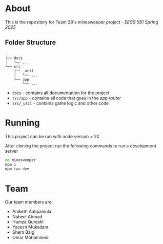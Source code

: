 # About

This is the repository for Team 28's minesweeper project - *EECS 581 Spring 2025*

##  Folder Structure

```
.
├── docs
│   └── ...
└── src
    ├── _util
    │   └── ...
    └── app
        └── ...
```

- `docs` - contains all documentation for the project
- `src/app` - contains all code that goes in the *app router*
- `src/_util` - contains game logic and other code

# Running

This project can be run with node version > 20

After cloning the project run the following commands to run a development server

```bash
cd minesweeper
npm i
npm run dev

```

# Team

Our team members are:
- Aniketh Aatipamula
- Nabeel Ahmad
- Humza Qureshi
- Yaeesh Mukadam
- Shero Baig
- Omar Mohammed

